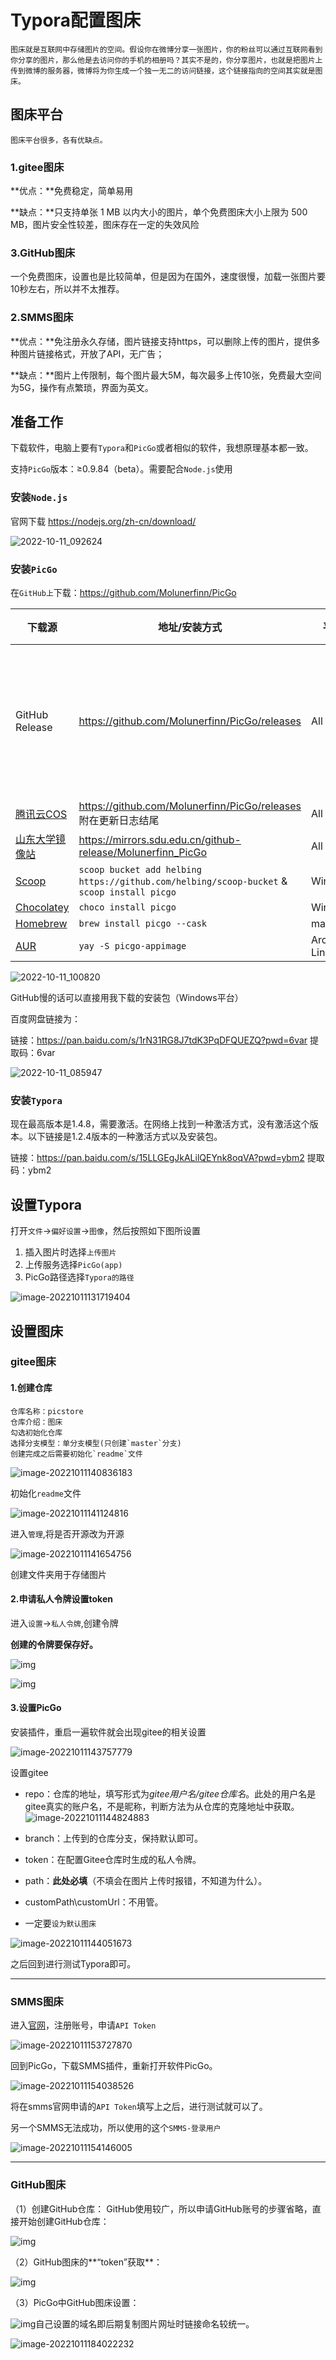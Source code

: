 # Typora配置图床

`图床就是互联网中存储图片的空间。假设你在微博分享一张图片，你的粉丝可以通过互联网看到你分享的图片，那么他是去访问你的手机的相册吗？其实不是的，你分享图片，也就是把图片上传到微博的服务器，微博将为你生成一个独一无二的访问链接，这个链接指向的空间其实就是图床。`

## 图床平台

`图床平台很多，各有优缺点。`

### 1.gitee图床

**优点：**免费稳定，简单易用

**缺点：**只支持单张 1 MB 以内大小的图片，单个免费图床大小上限为 500 MB，图片安全性较差，图床存在一定的失效风险

### 3.GitHub图床

一个免费图床，设置也是比较简单，但是因为在国外，速度很慢，加载一张图片要10秒左右，所以并不太推荐。

### 2.SMMS图床

**优点：**免注册永久存储，图片链接支持https，可以删除上传的图片，提供多种图片链接格式，开放了API，无广告；

**缺点：**图片上传限制，每个图片最大5M，每次最多上传10张，免费最大空间为5G，操作有点繁琐，界面为英文。



## 准备工作

下载软件，电脑上要有`Typora`和`PicGo`或者相似的软件，我想原理基本都一致。

支持`PicGo`版本：≥0.9.84（beta）。需要配合`Node.js`使用

### 安装`Node.js`

官网下载 https://nodejs.org/zh-cn/download/

![2022-10-11_092624](https://gitee.com/qingyunlyp/picstore/raw/master/img/202210110926554.png)

### 安装`PicGo`

在`GitHub上`下载：https://github.com/Molunerfinn/PicGo

| 下载源                                             | 地址/安装方式                                                | 平台       | 备注                 |
| -------------------------------------------------- | ------------------------------------------------------------ | ---------- | -------------------- |
| GitHub Release                                     | https://github.com/Molunerfinn/PicGo/releases                | All        | 国内下载速度可能会慢 |
| [腾讯云COS](https://cloud.tencent.com/product/cos) | https://github.com/Molunerfinn/PicGo/releases 附在更新日志结尾 | All        |                      |
| [山东大学镜像站](https://mirrors.sdu.edu.cn/)      | https://mirrors.sdu.edu.cn/github-release/Molunerfinn_PicGo  | All        |                      |
| [Scoop](https://scoop.sh/)                         | `scoop bucket add helbing https://github.com/helbing/scoop-bucket` & `scoop install picgo` | Windows    |                      |
| [Chocolatey](https://chocolatey.org/)              | `choco install picgo`                                        | Windows    |                      |
| [Homebrew](https://brew.sh/)                       | `brew install picgo --cask`                                  | macOS      |                      |
| [AUR](https://aur.archlinux.org/packages/yay)      | `yay -S picgo-appimage`                                      | Arch-Linux |                      |

![2022-10-11_100820](https://gitee.com/qingyunlyp/picstore/raw/master/img/202210111011126.png)

GitHub慢的话可以直接用我下载的安装包（Windows平台）

百度网盘链接为：

链接：https://pan.baidu.com/s/1rN31RG8J7tdK3PqDFQUEZQ?pwd=6var 
提取码：6var

![2022-10-11_085947](https://gitee.com/qingyunlyp/picstore/raw/master/img/202210110927867.png)

### 安装`Typora`

现在最高版本是1.4.8，需要激活。在网络上找到一种激活方式，没有激活这个版本。以下链接是1.2.4版本的一种激活方式以及安装包。

链接：https://pan.baidu.com/s/15LLGEgJkALilQEYnk8oqVA?pwd=ybm2 
提取码：ybm2

## 设置Typora

打开`文件`→`偏好设置`→`图像`，然后按照如下图所设置

1. 插入图片时选择`上传图片`
2. 上传服务选择`PicGo(app)`
3. PicGo路径选择`Typora的路径`

![image-20221011131719404](https://gitee.com/qingyunlyp/picstore/raw/master/img/202210111317464.png)



## 设置图床

### gitee图床

#### 1.创建仓库

```
仓库名称：picstore
仓库介绍：图床
勾选初始化仓库
选择分支模型：单分支模型(只创建`master`分支)
创建完成之后需要初始化`readme`文件
```

![image-20221011140836183](https://gitee.com/qingyunlyp/picstore/raw/master/img/202210111408268.png)

初始化`readme`文件

![image-20221011141124816](https://gitee.com/qingyunlyp/picstore/raw/master/img/202210111411886.png)

进入`管理`,将是否开源改为开源

![image-20221011141654756](https://gitee.com/qingyunlyp/picstore/raw/master/img/202210111416854.png)

创建文件夹用于存储图片

#### 2.申请私人令牌设置token

进入`设置`→`私人令牌`,创建令牌

**创建的令牌要保存好。**

![img](https://gitee.com/qingyunlyp/picstore/raw/master/img/202210111421487.png)

![img](https://gitee.com/qingyunlyp/picstore/raw/master/img/202210111421446.png)

#### 3.设置PicGo

安装插件，重启一遍软件就会出现gitee的相关设置

![image-20221011143757779](https://gitee.com/qingyunlyp/picstore/raw/master/img/202210111437843.png)

设置gitee

- repo：仓库的地址，填写形式为*gitee用户名/gitee仓库名*。此处的用户名是gitee真实的账户名，不是昵称，判断方法为从仓库的克隆地址中获取。![image-20221011144824883](https://gitee.com/qingyunlyp/picstore/raw/master/img/202210111448921.png)

- branch：上传到的仓库分支，保持默认即可。
- token：在配置Gitee仓库时生成的私人令牌。
- path：**此处必填**（不填会在图片上传时报错，不知道为什么）。
- customPath\customUrl：不用管。
- 一定要`设为默认图床`

![image-20221011144051673](https://gitee.com/qingyunlyp/picstore/raw/master/img/202210111440729.png)

之后回到进行测试Typora即可。

------

### SMMS图床

进入[官网](https://sm.ms/)，注册账号，申请`API Token`

![image-20221011153727870](https://gitee.com/qingyunlyp/picstore/raw/master/img/202210111537928.png)

回到PicGo，下载SMMS插件，重新打开软件PicGo。

![image-20221011154038526](https://gitee.com/qingyunlyp/picstore/raw/master/img/202210111540598.png)

将在smms官网申请的`API Token`填写上之后，进行测试就可以了。

另一个SMMS无法成功，所以使用的这个`SMMS-登录用户`

![image-20221011154146005](https://gitee.com/qingyunlyp/picstore/raw/master/img/202210111541057.png)

------

### GitHub图床

（1）创建GitHub仓库：
GitHub使用较广，所以申请GitHub账号的步骤省略，直接开始创建GitHub仓库：

![img](https://raw.githubusercontent.com/qingyunlyp/picstore/master/img/202210111924257.webp)

（2）GitHub图床的**“token”获取**：

![img](https://raw.githubusercontent.com/qingyunlyp/picstore/master/img/202210111924610.webp)

（3）PicGo中GitHub图床设置：

![img](https://raw.githubusercontent.com/qingyunlyp/picstore/master/img/202210111927858.webp)自己设置的域名即后期复制图片网址时链接命名较统一。





![image-20221011184022232](https://raw.githubusercontent.com/qingyunlyp/picstore/master/img/202210111840290.png)


